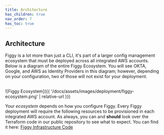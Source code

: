 ```yaml
---
title: Architecture
has_children: true
nav_order: 7
has_toc: true
---
```


## Architecture

Figgy is a lot more than just a CLI, it's part of a larger config management ecosystem that must be deployed across
all integrated AWS accounts.  Below is a diagram of the entire Figgy Ecosystem. You will see OKTA, Google, 
and AWS as Identity Providers in this diagram; however, depending on your configuration, 
two of those will not exist for your deployment.

<br/>![Figgy Ecosystem]({{ '/docs/assets/images/deployment/figgy-ecosystem.png' | relative-url }})<br/>

Your _ecosystem_ depends on how you configure Figgy. Every Figgy deployment will require the following
resources to be provisioned in each integrated AWS account. As always, you can and **should** look over the Terraform
code in our public repository to see what to expect. You can find it here: 
<a href="https://github.com/mancej/figgy/tree/master/terraform/figgy" target="_blank">Figgy Infrastructure Code</a>


